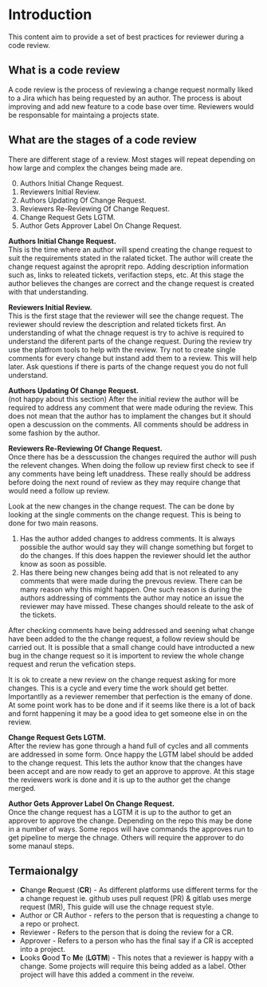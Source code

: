 # Introduction

This content aim to provide a set of best practices for reviewer during a code review.

## What is a code review

A code review is the process of reviewing a change request normally liked to a Jira which has being requested by an author.
The process is about improving and add new feature to a code base over time.
Reviewers would be responsable for maintaing a projects state. 

## What are the stages of a code review
There are different stage of a review.
Most stages will repeat depending on how large and complex the changes being made are.

0. Authors Initial Change Request.
1. Reviewers Initial Review.
2. Authors Updating Of Change Request.
3. Reviewers Re-Reviewing Of Change Request.
4. Change Request Gets LGTM.
5. Author Gets Approver Label On Change Request.

**Authors Initial Change Request.**<br/>
This is the time where an author will spend creating the change request to suit the requirements stated in the ralated ticket.
The author will create the change request against the aproprit repo.
Adding description information such as, links to releated tickets, verifaction steps, etc.
At this stage the author believes the changes are correct and the change request is created with that understanding.

**Reviewers Initial Review.**<br/>
This is the first stage that the reviewer will see the change request.
The reviewer should review the description and related tickets first.
An understanding of what the chnage request is try to achive is required to understand the diferent parts of the change request.
During the review try use the platfrom tools to help with the review.
Try not to create single comments for every change but instand add them to a review.
This will help later.
Ask questions if there is parts of the change request you do not full understand.

**Authors Updating Of Change Request.**<br/> (not happy about this section)
After the initial review the author will be required to address any comment that were made oduring the review.
This does not mean that the author has to implament the changes but it should open a descussion on the comments.
All comments should be address in some fashion by the author.

**Reviewers Re-Reviewing Of Change Request.**<br/>
Once there has be a desscussion the changes required the author will push the relevent changes.
When doing the follow up review first check to see if any comments have being left unaddress.
These really should be address before doing the next round of review as they may require change that would need a follow up review.

Look at the new changes in the change request.
The can be done by looking at the single comments on the change request.
This is being to done for two main reasons.

1. Has the author added changes to address comments.
It is always possible the author would say they will change something but forget to do the changes.
If this does happen the reviewer should let the author know as soon as possible.
2. Has there being new changes being add that is not releated to any comments that were made during the prevous review.
There can be many reason why this might happen.
One such reason is during the authors addressing of comments the author may notice an issue the reviewer may have missed.
These changes should releate to the ask of the tickets.

After checking comments have being addressed and seening what change have been added to the the change request, a follow review should be carried out.
It is possible that a small change could have introducted a new bug in the change request so it is importent to review the whole change request and rerun the vefication steps.

It is ok to create a new review on the change request asking for more changes.
This is a cycle and every time the work should get better.
Importantlly as a reviewer remember that perfection is the emany of done.
At some point work has to be done and if it seems like there is a lot of back and fornt happening it may be a good idea to get someone else in on the review.

**Change Request Gets LGTM.**<br/>
After the review has gone through a hand full of cycles and all comments are addressed in some form.
Once happy the LGTM label should be added to the change request.
This lets the author know that the changes have been accept and are now ready to get an approve to approve.
At this stage the reviewers work is done and it is up to the author get the change merged.

**Author Gets Approver Label On Change Request.**<br/>
Once the change request has a LGTM it is up to the author to get an approver to approve the change.
Depending on the repo this may be done in a number of ways. 
Some repos will have commands the approves run to get pipeline to merge the chnage.
Others will require the approver to do some manaul steps.

## Termaionalgy
 - **C**hange **R**equest (**CR**) - As different platforms use different terms for the a change request ie. github uses pull request (PR) & gitlab uses merge request (MR), This guide will use the chnage request style.
 - Author or CR Author - refers to the person that is requesting a change to a repo or prohect. 
 - Reviewer - Refers to the person that is doing the review for a CR.
 - Approver - Refers to a person who has the final say if a CR is accepted into a project.
 - **L**ooks **G**ood **T**o **M**e (**LGTM**) - This notes that a reviewer is happy with a change. Some projects will require this being added as a label. Other project will have this added a comment in the reveiw.

